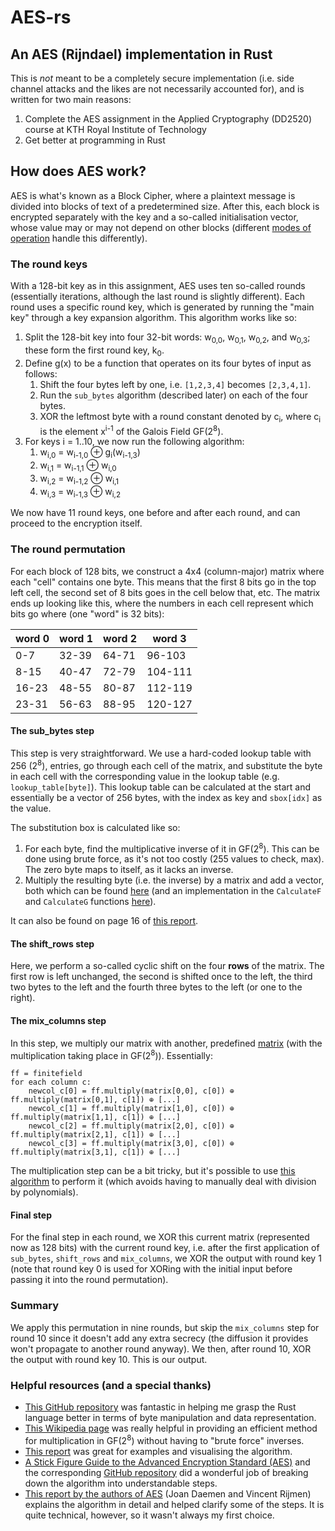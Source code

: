 # AES-rs
## An AES (Rijndael) implementation in Rust
This is *not* meant to be a completely secure implementation (i.e. side channel attacks and the likes are not necessarily accounted for), and is written for two main reasons:
1. Complete the AES assignment in the Applied Cryptography (DD2520) course at KTH Royal Institute of Technology
2. Get better at programming in Rust

## How does AES work?
AES is what's known as a Block Cipher, where a plaintext message is divided into blocks of text of a predetermined size. After this, each block is encrypted separately with the key and a so-called initialisation vector, whose value may or may not depend on other blocks (different [modes of operation](https://en.wikipedia.org/wiki/Block_cipher_mode_of_operation) handle this differently).

### The round keys
With a 128-bit key as in this assignment, AES uses ten so-called rounds (essentially iterations, although the last round is slightly different). Each round uses a specific round key, which is generated by running the "main key" through a key expansion algorithm. This algorithm works like so:
1. Split the 128-bit key into four 32-bit words: w<sub>0,0</sub>, w<sub>0,1</sub>, w<sub>0,2</sub>, and w<sub>0,3</sub>; these form the first round key, k<sub>0</sub>.
2. Define g(x) to be a function that operates on its four bytes of input as follows:
    1. Shift the four bytes left by one, i.e. `[1,2,3,4]` becomes `[2,3,4,1]`.
    2. Run the `sub_bytes` algorithm (described later) on each of the four bytes.
    3. XOR the leftmost byte with a round constant denoted by c<sub>i</sub>, where c<sub>i</sub> is the element x<sup>i-1</sup> of the Galois Field GF(2<sup>8</sup>).
3. For keys i = 1..10, we now run the following algorithm:
    1. w<sub>i,0</sub> = w<sub>i-1,0</sub> &#8853; g<sub>i</sub>(w<sub>i-1,3</sub>)
    2. w<sub>i,1</sub> = w<sub>i-1,1</sub> &#8853; w<sub>i,0</sub>
    3. w<sub>i,2</sub> = w<sub>i-1,2</sub> &#8853; w<sub>i,1</sub>
    4. w<sub>i,3</sub> = w<sub>i-1,3</sub> &#8853; w<sub>i,2</sub>

We now have 11 round keys, one before and after each round, and can proceed to the encryption itself.

### The round permutation
For each block of 128 bits, we construct a 4x4 (column-major) matrix where each "cell" contains one byte. This means that the first 8 bits go in the top left cell, the second set of 8 bits goes in the cell below that, etc. The matrix ends up looking like this, where the numbers in each cell represent which bits go where (one "word" is 32 bits):

| word 0 | word 1 | word 2 | word 3 |
| ------ | ------ | ------ | ------ |
| 0-7 | 32-39 | 64-71 | 96-103 |
| 8-15 | 40-47 | 72-79 | 104-111 |
| 16-23 | 48-55 | 80-87 | 112-119 |
| 23-31 | 56-63 | 88-95 | 120-127 |

#### The sub_bytes step
This step is very straightforward. We use a hard-coded lookup table with 256 (2<sup>8</sup>), entries, go through each cell of the matrix, and substitute the byte in each cell with the corresponding value in the lookup table (e.g. `lookup_table[byte]`). This lookup table can be calculated at the start and essentially be a vector of 256 bytes, with the index as key and `sbox[idx]` as the value.

The substitution box is calculated like so:

1. For each byte, find the multiplicative inverse of it in GF(2<sup>8</sup>). This can be done using brute force, as it's not too costly (255 values to check, max). The zero byte maps to itself, as it lacks an inverse.
2. Multiply the resulting byte (i.e. the inverse) by a matrix and add a vector, both which can be found [here](https://csrc.nist.gov/csrc/media/projects/cryptographic-standards-and-guidelines/documents/aes-development/rijndael-ammended.pdf#%5B%7B%22num%22%3A34%2C%22gen%22%3A0%7D%2C%7B%22name%22%3A%22FitH%22%7D%2C846%5D) (and an implementation in the `CalculateF` and `CalculateG` functions [here](https://github.com/moserware/AES-Illustrated/blob/master/FiniteFieldMath.cs)).

It can also be found on page 16 of [this report](https://nvlpubs.nist.gov/nistpubs/FIPS/NIST.FIPS.197.pdf).

#### The shift_rows step
Here, we perform a so-called cyclic shift on the four **rows** of the matrix. The first row is left unchanged, the second is shifted once to the left, the third two bytes to the left and the fourth three bytes to the left (or one to the right).

#### The mix_columns step
In this step, we multiply our matrix with another, predefined [matrix](https://csrc.nist.gov/csrc/media/projects/cryptographic-standards-and-guidelines/documents/aes-development/rijndael-ammended.pdf#%5B%7B%22num%22%3A37%2C%22gen%22%3A0%7D%2C%7B%22name%22%3A%22FitH%22%7D%2C492%5D) (with the multiplication taking place in GF(2<sup>8</sup>)). Essentially:

```
ff = finitefield
for each column c:
    newcol_c[0] = ff.multiply(matrix[0,0], c[0]) ⊕ ff.multiply(matrix[0,1], c[1]) ⊕ [...]
    newcol_c[1] = ff.multiply(matrix[1,0], c[0]) ⊕ ff.multiply(matrix[1,1], c[1]) ⊕ [...]
    newcol_c[2] = ff.multiply(matrix[2,0], c[0]) ⊕ ff.multiply(matrix[2,1], c[1]) ⊕ [...]
    newcol_c[3] = ff.multiply(matrix[3,0], c[0]) ⊕ ff.multiply(matrix[3,1], c[1]) ⊕ [...]
```

The multiplication step can be a bit tricky, but it's possible to use [this algorithm](https://en.wikipedia.org/wiki/Finite_field_arithmetic#Rijndael's_(AES)_finite_field) to perform it (which avoids having to manually deal with division by polynomials).

#### Final step
For the final step in each round, we XOR this current matrix (represented now as 128 bits) with the current round key, i.e. after the first application of `sub_bytes`, `shift_rows` and `mix_columns`, we XOR the output with round key 1 (note that round key 0 is used for XORing with the initial input before passing it into the round permutation).

### Summary
We apply this permutation in nine rounds, but skip the `mix_columns` step for round 10 since it doesn't add any extra secrecy (the diffusion it provides won't propagate to another round anyway). We then, after round 10, XOR the output with round key 10. This is our output.

### Helpful resources (and a special thanks)
- [This GitHub repository](https://github.com/adrgs/rust-aes) was fantastic in helping me grasp the Rust language better in terms of byte manipulation and data representation.
- [This Wikipedia page](https://en.wikipedia.org/wiki/Finite_field_arithmetic#Rijndael's_(AES)_finite_field) was really helpful in providing an efficient method for multiplication in GF(2<sup>8</sup>) without having to "brute force" inverses.
- [This report](https://nvlpubs.nist.gov/nistpubs/FIPS/NIST.FIPS.197.pdf) was great for examples and visualising the algorithm.
- [A Stick Figure Guide to the Advanced Encryption Standard (AES)](http://www.moserware.com/2009/09/stick-figure-guide-to-advanced.html) and the corresponding [GitHub repository](https://github.com/moserware/AES-Illustrated) did a wonderful job of breaking down the algorithm into understandable steps.
- [This report by the authors of AES](https://csrc.nist.gov/csrc/media/projects/cryptographic-standards-and-guidelines/documents/aes-development/rijndael-ammended.pdf) (Joan Daemen and Vincent Rijmen) explains the algorithm in detail and helped clarify some of the steps. It is quite technical, however, so it wasn't always my first choice.
